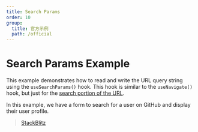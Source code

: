```yaml
---
title: Search Params
order: 10
group:
  title: 官方示例
  path: /official
---
```


# Search Params Example

This example demonstrates how to read and write the URL query string using the `useSearchParams()` hook. This hook is similar to the `useNavigate()` hook, but just for the [search portion of the URL](https://developer.mozilla.org/en-US/docs/Web/API/Location/search).

In this example, we have a form to search for a user on GitHub and display their user profile.

> [StackBlitz](https://stackblitz.com/github/remix-run/react-router/tree/main/examples/search-params?file=src/App.tsx)

<code src='../../demos/official/search-params' iframe="500" />
